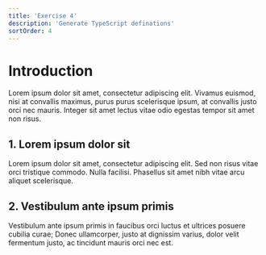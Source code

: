 ```yaml
---
title: 'Exercise 4'
description: 'Generate TypeScript definations'
sortOrder: 4
---
```


# Introduction

Lorem ipsum dolor sit amet, consectetur adipiscing elit. Vivamus euismod, nisi at convallis maximus, purus purus scelerisque ipsum, at convallis justo orci nec mauris. Integer sit amet lectus vitae odio egestas tempor sit amet non risus.

## 1. Lorem ipsum dolor sit

Lorem ipsum dolor sit amet, consectetur adipiscing elit. Sed non risus vitae orci tristique commodo. Nulla facilisi. Phasellus sit amet nibh vitae arcu aliquet scelerisque.

## 2. Vestibulum ante ipsum primis

Vestibulum ante ipsum primis in faucibus orci luctus et ultrices posuere cubilia curae; Donec ullamcorper, justo at dignissim varius, dolor velit fermentum justo, ac tincidunt mauris orci nec est.
